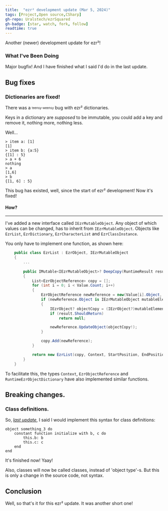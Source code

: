 ```yaml
---
title:  "ezr² development update (Mar 5, 2024)"
tags: [Project,Open source,CSharp]
gh-repo: Uralstech/ezrSquared
gh-badge: [star, watch, fork, follow]
readtime: true
---
```


Another (newer) development update for ezr²!

### What I've Been Doing

Major bugfix! And I have finished what I said I'd do in the last update.

## Bug fixes

### Dictionaries are fixed!

There was a <sub><sup>teensy-weensy</sup></sub> bug with ezr² dictionaries.

Keys in a dictionary are *supposed* to be immutable, you could add a key and remove it, nothing more, nothing less.

Well...

```
> item a: [1]
[1]
> item b: {a:5}
{[1] : 5}
> a + 6
nothing
> a
[1,6]
> b
{[1, 6] : 5}
```

This bug has existed, well, since the start of ezr² development! Now it's fixed!

#### How?
---

I've added a new interface called `IEzrMutableObject`. Any object of which values can be changed, has to inherit from `IEzrMutableObject`. Objects like `EzrList`, `EzrDictionary`, `EzrCharacterList` and `EzrClassInstance`.

You only have to implement one function, as shown here:
```csharp
    public class EzrList : EzrObject, IEzrMutableObject
    {
        ...
        
        public IMutable<IEzrMutableObject>? DeepCopy(RuntimeResult result)
        {
            List<EzrObjectReference> copy = [];
            for (int i = 0; i < Value.Count; i++)
            {
                EzrObjectReference newReference = new(Value[i].Object, Value[i].AccessibilityModifiers);
                if (newReference.Object is IEzrMutableObject mutableElement)
                {
                    IEzrObject? objectCopy = (IEzrObject?)mutableElement.DeepCopy(result);
                    if (result.ShouldReturn)
                        return null;

                    newReference.UpdateObject(objectCopy!);
                }

                copy.Add(newReference);
            }

            return new EzrList(copy, Context, StartPosition, EndPosition);
        }
    }
```

To facilitate this, the types `Context`, `EzrObjectReference` and `RuntimeEzrObjectDictionary` have also implemented similar functions.

## Breaking changes.

### Class definitions.

So, [*last update*](https://uralstech.github.io/2024/02/25/ezrSquared-Development-Update.html), I said I would implement this syntax for class definitions:

```ezrSquared
object something_3 do
    constant function initialize with b, c do
        this.b: b
        this.c: c
    end
end
```

It's finished now! Yaay!

Also, classes will now be called classes, instead of 'object type'-s. But this is only a change in the source code, not syntax.

## Conclusion

Well, so that's it for this ezr² update. It was another short one!